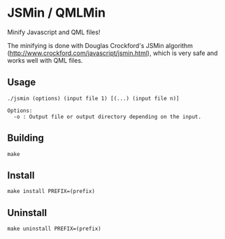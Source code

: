 JSMin / QMLMin
===================

Minify Javascript and QML files!

The minifying is done with Douglas Crockford's JSMin algorithm (http://www.crockford.com/javascript/jsmin.html), which is very safe and works well with QML files.

Usage
-----

```
./jsmin (options) (input file 1) [(...) (input file n)]

Options:
  -o : Output file or output directory depending on the input.
```

Building
-----

```
make
```

Install
-----

```
make install PREFIX=(prefix)
```

Uninstall
-----

```
make uninstall PREFIX=(prefix)
```